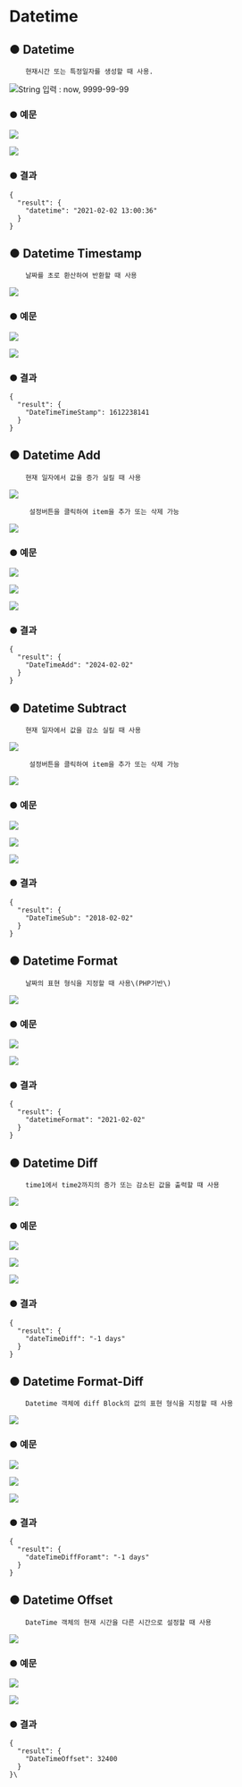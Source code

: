 # Datetime

## ● Datetime

        현재시간 또는 특정일자를 생성할 때 사용.

![String 입력 : now, 9999-99-99](../../img/assets/image%20%28142%29.png)

### ● 예문

![](../../img/assets/image%20%28349%29.png)

![](../../img/assets/image%20%28331%29.png)

### ● 결과

```text
{
  "result": {
    "datetime": "2021-02-02 13:00:36"
  }
}
```

## ● Datetime Timestamp

        날짜를 초로 환산하여 반환할 때 사용

![](../../img/assets/image%20%28198%29.png)

### ● 예문

![](../../img/assets/image%20%28355%29.png)

![](../../img/assets/image%20%28332%29.png)

### ● 결과

```text
{
  "result": {
    "DateTimeTimeStamp": 1612238141
  }
}
```

## ● Datetime Add

        현재 일자에서 값을 증가 실킬 때 사용

![](../../img/assets/image%20%28125%29.png)

         설정버튼을 클릭하여 item을 추가 또는 삭제 가능

![](../../img/assets/image%20%28191%29.png)

### ● 예문

![](../../img/assets/image%20%28348%29.png)

![](../../img/assets/image%20%28361%29.png)

![](../../img/assets/image%20%28358%29.png)

### ● 결과

```text
{
  "result": {
    "DateTimeAdd": "2024-02-02"
  }
}
```

## ● Datetime Subtract

        현재 일자에서 값을 감소 실킬 때 사용

![](../../img/assets/image%20%28174%29.png)

         설정버튼을 클릭하여 item을 추가 또는 삭제 가능

![](../../img/assets/image%20%28132%29.png)

### ● 예문

![](../../img/assets/image%20%28359%29.png)

![](../../img/assets/image%20%28345%29.png)

![](../../img/assets/image%20%28326%29.png)

### ● 결과

```text
{
  "result": {
    "DateTimeSub": "2018-02-02"
  }
}
```

## ● Datetime Format

        날짜의 표현 형식을 지정할 때 사용\(PHP기반\)

![](../../img/assets/image%20%28141%29.png)

### ● 예문

![](../../img/assets/image%20%28325%29.png)

![](../../img/assets/image%20%28360%29.png)

### ● 결과

```text
{
  "result": {
    "datetimeFormat": "2021-02-02"
  }
}
```

## ● Datetime Diff

        time1에서 time2까지의 증가 또는 감소된 값을 출력할 때 사용

![](../../img/assets/image%20%28213%29.png)

### ● 예문

![](../../img/assets/image%20%28341%29.png)

![](../../img/assets/image%20%28365%29.png)

![](../../img/assets/image%20%28351%29.png)

### ● 결과

```text
{
  "result": {
    "dateTimeDiff": "-1 days"
  }
}
```

## ● Datetime Format-Diff

        Datetime 객체에 diff Block의 값의 표현 형식을 지정할 때 사용

![](../../img/assets/image%20%28214%29.png)

### ● 예문

![](../../img/assets/image%20%28374%29.png)

![](../../img/assets/image%20%28354%29.png)

![](../../img/assets/image%20%28350%29.png)

### ● 결과

```text
{
  "result": {
    "dateTimeDiffForamt": "-1 days"
  }
}
```

## ● Datetime Offset

        DateTime 객체의 현재 시간을 다른 시간으로 설정할 때 사용

![](../../img/assets/image%20%28161%29.png)

### ● 예문

![](../../img/assets/image%20%28344%29.png)

![](../../img/assets/image%20%28322%29.png)

### ● 결과

```text
{
  "result": {
    "DateTimeOffset": 32400
  }
}\
```
